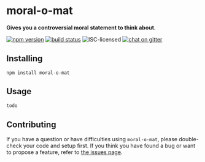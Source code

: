 # moral-o-mat

**Gives you a controversial moral statement to think about.**

[![npm version](https://img.shields.io/npm/v/moral-o-mat.svg)](https://www.npmjs.com/package/moral-o-mat)
[![build status](https://img.shields.io/travis/derhuerst/moral-o-mat.svg)](https://travis-ci.org/derhuerst/moral-o-mat)
![ISC-licensed](https://img.shields.io/github/license/derhuerst/moral-o-mat.svg)
[![chat on gitter](https://badges.gitter.im/derhuerst.svg)](https://gitter.im/derhuerst)


## Installing

```shell
npm install moral-o-mat
```


## Usage

```js
todo
```


## Contributing

If you have a question or have difficulties using `moral-o-mat`, please double-check your code and setup first. If you think you have found a bug or want to propose a feature, refer to [the issues page](https://github.com/derhuerst/moral-o-mat/issues).
